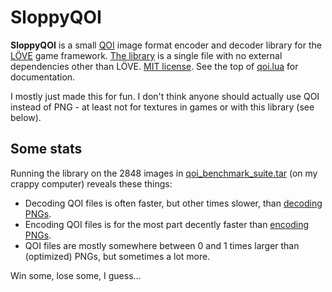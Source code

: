 # SloppyQOI

**SloppyQOI** is a small [QOI](https://qoiformat.org/) image format encoder and decoder library for the [LÖVE](https://love2d.org/) game framework.
[The library](https://raw.githubusercontent.com/ReFreezed/SloppyQOI/master/qoi.lua) is a single file with no external dependencies other than LÖVE.
[MIT license](LICENSE.txt).
See the top of [qoi.lua](https://raw.githubusercontent.com/ReFreezed/SloppyQOI/master/qoi.lua) for documentation.

I mostly just made this for fun.
I don't think anyone should actually use QOI instead of PNG - at least not for textures in games or with this library (see below).


## Some stats

Running the library on the 2848 images in [qoi_benchmark_suite.tar](https://qoiformat.org/benchmark/) (on my crappy computer) reveals these things:

- Decoding QOI files is often faster, but other times slower, than [decoding PNGs](https://love2d.org/wiki/love.image.newImageData).
- Encoding QOI files is for the most part decently faster than [encoding PNGs](https://love2d.org/wiki/ImageData:encode).
- QOI files are mostly somewhere between 0 and 1 times larger than (optimized) PNGs, but sometimes a lot more.

Win some, lose some, I guess...

